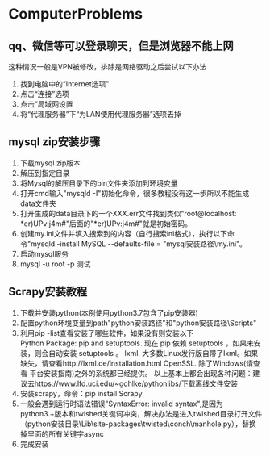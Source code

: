 # ComputerProblems
## qq、微信等可以登录聊天，但是浏览器不能上网  
这种情况一般是VPN被修改，排除是网络驱动之后尝试以下办法  
1. 找到电脑中的“Internet选项”  
2. 点击“连接”选项  
3. 点击“局域网设置  
4. 将“代理服务器”下“为LAN使用代理服务器”选项去掉
## mysql zip安装步骤
1.  下载mysql zip版本
2.  解压到指定目录
3. 将Mysql的解压目录下的bin文件夹添加到环境变量
4. 打开cmd输入"mysqld -I"初始化命令，很多教程没有这一步所以不能生成data文件夹
5. 打开生成的data目录下的一个XXX.err文件找到类似"root@localhost: *er)UPv:j4m#"后面的"*er)UPv:j4m#"就是初始密码。
6. 创建my.ini文件并填入搜索到的内容（自行搜索ini格式），执行以下命令"mysqld -install MySQL --defaults-file = "mysql安装路径\my.ini"。
7. 启动mysql服务
8. mysql -u root -p 测试
## Scrapy安装教程
1. 下载并安装python(本例使用python3.7包含了pip安装器)
2. 配置python环境变量到path"python安装路径"和"python安装路径\Scripts"
3. 利用pip -list查看安装了哪些软件，如果没有则安装以下  
  Python Package: pip and setuptools. 现在 pip 依赖 setuptools ，如果未安装，则会自动安装 setuptools 。
  lxml. 大多数Linux发行版自带了lxml。如果缺失，请查看http://lxml.de/installation.html
  OpenSSL. 除了Windows(请查看 平台安装指南)之外的系统都已经提供。
  以上基本上都会出现各种问题：建议去https://www.lfd.uci.edu/~gohlke/pythonlibs/下载离线文件安装
4. 安装scrapy，命令：pip install Scrapy
5. 一般会遇到运行时语法错误"SyntaxError: invalid syntax",是因为python3.+版本和twished关键词冲突，解决办法是进入twished目录打开文件（python安装目录\Lib\site-packages\twisted\conch\manhole.py），替换掉里面的所有关键字async
6. 完成安装
